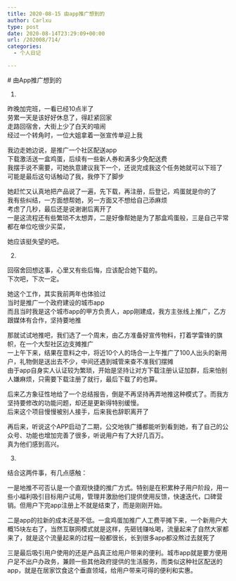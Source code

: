 ```yaml
---
title: 2020-08-15 由app推广想到的
author: Carlxu
type: post
date: 2020-08-14T23:29:09+00:00
url: /202008/714/
categories:
  - 个人日记

---
```

\# 由App推广想到的

1.  
昨晚加完班，一看已经10点半了  
劳累一天是该好好休息了，得赶紧回家  
走路回宿舍，大街上少了白天的喧闹  
经过一个转角时，一位大姐拿着一张宣传单迎上我

我边走她边说，是推广一个社区配送app  
下载激活送一盒鸡蛋，后续有一些新人券和满多少免配送费  
我摆手说不需要，可她执意建议我下一个，还说完成我这个任务她就可以下班了  
可能是最后这句话触动了我，我停下了脚步

<!--more-->

她赶忙又认真地把产品说了一遍，先下载，再注册，后登记，鸡蛋就是你的了  
我有些纠结，一方面想帮她，另一方面又不想给自己添麻烦  
考虑了几秒，最后还是说谢谢后离开了  
一是这流程还有些繁琐不太想弄，二是好像帮她是为了那盒鸡蛋般，三是自己平常都在单位吃很少买菜，

她应该挺失望的吧。

2.  
回宿舍回想这事，心里又有些后悔，应该配合她下载的。  
下次吧，下次一定。

她这个工作，其实我前两年也体验过  
当时是推广一个政府建设的城市app  
而且当时我是这个城市app的甲方负责人，app刚建成，我方主张线上推广，乙方跟媒体有合作，坚持要地推

那就试试地推吧，我们选了一个周末，由乙方准备好宣传物料，打着学雷锋的旗帜，在一个大型社区边支摊推广  
一上午下来，结果在意料之中，将近10个人的场合一上午推广了100人出头的新用户，礼物倒是送出去不少，中间还遇到城管来查不准我们摆摊  
由于app自身实人认证较为繁琐，开始是坚持让对方下载注册认证加群，后来怕别人嫌麻烦，只需要下载注册了就行，最后下载了的也算。

后来乙方象征性地给了一个总结报告，倒是不再坚持再弄地推这种模式了。而我方坚持要修改的功能问题，却还是更新得特别缓慢。  
后来这个项目慢慢被别人接手，后来我也辞职离开了

再后来，听说这个APP启动了二期，公交地铁广播都能听到看到她，有了自己的公众号、功能也增加完善了很多，听说用户有了大好几百万。  
真为他们感到高兴。

3.  
结合这两件事，有几点感触：

一是地推不可否认是一个直观快捷的推广方式。特别是在积累种子用户阶段，用一些小福利吸引目标用户试用，管理并激励他们提供使用反馈，快速迭代，口碑营销。但用户下完app注册上不就是结束了，而是刚刚开始。

二是app的拉新的成本还是不低。一盒鸡蛋加推广人工费平摊下来，一个新用户大概15块左右了，当然互联网模式就是这样，先砸钱赚吆喝，流量起来了自然大家都来了，就是这个流量起来的过程一般都很长，长到很多app都没熬过去就死了

三是最后吸引用户使用的还是产品真正给用户带来的便利。城市app就是要方便用户足不出户办政务，兼顾一些其他政府提供的生活服务，而类似这种社区配送的app，就是在居家饮食这个垂直领域，给用户带来可得的便利和实惠。